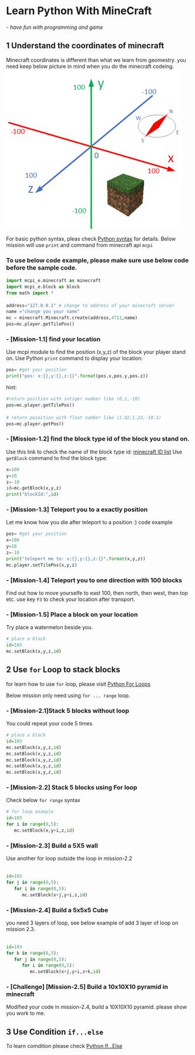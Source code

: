 # Learn Python With MineCraft

  *- have fun with programming and game*

## 1 Understand the coordinates of minecraft

Minecraft coordinates is different than what we learn from geomestry. you need keep below picture in mind when you do the minecraft codeing.
![coordinates of minecraft](../minecraft_Coordinates.png)

For basic python syntax, pleas check [Python syntax](https://www.w3schools.com/python/python_syntax.asp) for details.
Below mission will use `print` and command from minecraft api `mcpi`

### To use below code example, please make sure use below code before the sample code.

```python
import mcpi_e.minecraft as minecraft
import mcpi_e.block as block
from math import *

address="127.0.0.1" # change to address of your minecraft server
name ="change you your name"
mc = minecraft.Minecraft.create(address,4711,name)
pos=mc.player.getTilePos()
```

### - [Mission-1.1] find your location

Use mcpi module to find the position (x,y,z) of the block your player stand on.
Use Python `print` command to display your location:

```python
pos= #get your position
print("pos: x:{},y:{},z:{}".format(pos.x,pos.y,pos.z))
```

hint:

```python
#return position with intiger number like (0,1,-10)
pos=mc.player.getTilePos()

# return posoition with float number like (1.02,1.23,-10.1)
pos=mc.player.getPos()
```

### - [Mission-1.2] find the block type id of the block you stand on.

Use this link to check the name of the block type id:
[minecraft ID list](https://minecraft-ids.grahamedgecombe.com/)
Use `getBlock` command to find the block type:

```python
x=100
y=10
z=-10
id=mc.getBlock(x,y,z)
print("blockId:",id)
```

### - [Mission-1.3] Teleport you to a exactly position

Let me know how you die after teleport to a position :)
code example

```python
pos= #get your position
x=100
y=10
z=-10
print("teleport me to: x:{},y:{},z:{}".format(x,y,z))
mc.player.setTilePos(x,y,z)
```

### - [Mission-1.4] Teleport you to one direction with 100 blocks

Find out how to move yourselfe to east 100, then north, then west, then top etc.
use key `F3` to check your location after transport.

### - [Mission-1.5] Place a block on your location

Try place a watermelon beside you.

```python
# place a block
id=103
mc.setBlock(x,y,z,id)
```

## 2 Use `for` Loop to stack blocks

for learn how to use `for` loop, please visit [Python For Loops](https://www.w3schools.com/python/python_for_loops.asp)

Below mission only need using `for ... range` loop.

### - [Mission-2.1]Stack 5 blocks without loop

You could repeat your code 5 times

```python
# place a block
id=103
mc.setBlock(x,y,z,id)
mc.setBlock(x,y,z,id)
mc.setBlock(x,y,z,id)
mc.setBlock(x,y,z,id)
mc.setBlock(x,y,z,id)
```

### - [Mission-2.2] Stack 5 blocks using For loop

Check below `for range` syntax

```python
# for loop example
id=103
for i in range(0,5):
   mc.setBlock(x,y+i,z,id)

```

### - [Mission-2.3] Build a 5X5 wall

Use another for loop outside the loop in mission-2.2

```python

id=103
for j in range(0,5):
   for i in range(0,5):
      mc.setBlock(x+j,y+i,z,id)

```

### - [Mission-2.4] Build a 5x5x5 Cube

you need 3 layers of loop,  see below example of add 3 layer of loop on mission 2.3.

```python

id=103
for k in range(0,5):
   for j in range(0,5):
      for i in range(0,5):
         mc.setBlock(x+j,y+i,z+k,id)

```

### - [Challenge] [Mission-2.5] Build a 10x10X10 pyramid in minecraft

Modified your code in mission-2.4, build a 10X10X10 pyramid.
please show you work to me.

## 3 Use Condition `if...else`

To learn comdition please check [Python If...Else](https://www.w3schools.com/python/python_conditions.asp)

